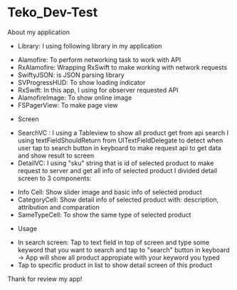 # Teko_Dev-Test

About my application

* Library: 
I using following library in my application
+ Alamofire: To perform networking task to work with API
+ RxAlamofire: Wrapping RxSwift to make working with network requests
+ SwiftyJSON: is JSON parsing library 
+ SVProgressHUD: To show loading indicator
+ RxSwift: In this app, I using for observer requested API
+ AlamofireImage: To show online image
+ FSPagerView: To make page view

*  Screen
- SearchVC : 
I using a Tableview to show all product get from api search
I using textFieldShouldReturn from UITextFieldDelegate to detect when user tap to search button in keyboard to make request api to get data and show result to screen
- DetailVC:
I using "sku" string that is id of selected product to make request to server and get all info of selected product
I divided detail screen to 3 components: 
 + Info Cell: Show slider image and basic info of selected product
 + CategoryCell: Show detail info of selected product with: description, attribution and comparation
 + SameTypeCell: To show the same type of selected product
 
* Usage
- In search screen: Tap to text field in top of screen and type some keyword that you want to search and tap to "search" button in keyboard
     -> App will show all product appropiate with your keyword you typed
- Tap to specific product in list to show detail screen of this product

Thank for review my app!


    

